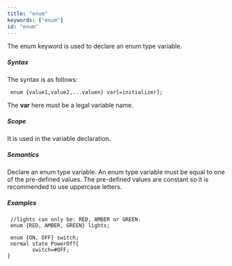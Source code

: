 ```yaml
---
title: "enum"
keywords: ["enum"]
id: "enum"
---
```


The enum keyword is used to declare an enum type variable.

##### Syntax

The syntax is as follows:

```cyclone
 enum {value1,value2,...valuen} var[=initializer];
```

The **var** here must be a legal variable name.

##### Scope

It is used in the variable declaration.

##### Semantics

Declare an enum type variable. An enum type variable must be equal to one of the pre-defined values. The pre-defined values are constant so it is recommended to use uppercase letters.

##### Examples

```cyclone
 //lights can only be: RED, AMBER or GREEN.
 enum {RED, AMBER, GREEN} lights;
```



```cyclone
 enum {ON, OFF} switch;
 normal state PowerOff{
        switch=#OFF;
}
```